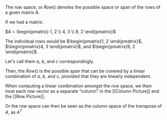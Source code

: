 The row space, or $Row()$ denotes the possible space or span of the rows of a given matrix $A$.

If we had a matrix:

$A = \begin{pmatrix} 1, 2 \\ 4, 3 \\ 9, 2 \end{pmatrix}$

The individual rows would be $\begin{pmatrix}1, 2 \end{pmatrix}$, $\begin{pmatrix}4, 3 \end{pmatrix}$, and $\begin{pmatrix}9, 2 \end{pmatrix}$.

Let's call them $a$, $b$, and $c$ correspondingly.

Then, the $Row()$ is the possible span that can be covered by a linear combination of $a$, $b$, and $c$, provided that they are linearly independent.

When computing a linear combination amongst the row space, we then treat each row vector as a separate "column" in the [[Column Picture]] and the [[Row Picture]].

Or the row space can then be seen as the column space of the transpose of $A$, as $A^T$